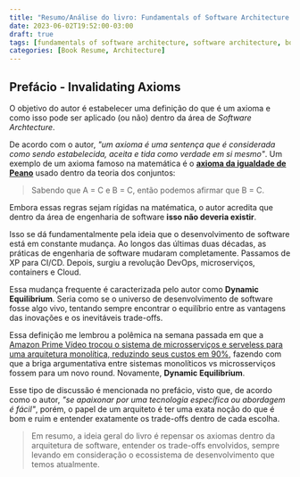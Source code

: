 ```yaml
---
title: "Resumo/Análise do livro: Fundamentals of Software Architecture - Cap. 1"
date: 2023-06-02T19:52:00-03:00
draft: true
tags: [fundamentals of software architecture, software architecture, book resume]
categories: [Book Resume, Architecture]
---
```


## Prefácio - Invalidating Axioms

O objetivo do autor é estabelecer uma definição do que é um axioma e como isso pode ser aplicado (ou não) dentro da área de *Software Archtecture*. 

De acordo com o autor, *"um axioma é uma sentença que é considerada como sendo estabelecida, aceita e tida como verdade em si mesmo"*. Um exemplo
de um axioma famoso na matemática é o [__axioma da igualdade de Peano__](https://pt.wikipedia.org/wiki/Axiomas_de_Peano#:~:text=Para%20todos%20os%20n%C3%BAmeros%20naturais%20x%2C%20y%2C%20e%20z%2C,s%C3%A3o%20fechados%20em%20sua%20igualdade.) usado dentro da teoria dos conjuntos: 

> Sabendo que A = C e B = C, então podemos afirmar que B = C. 

Embora essas regras sejam rígidas na matématica, o autor acredita que 
dentro da área de engenharia de software __isso não deveria existir__.

Isso se dá fundamentalmente pela ideia que o desenvolvimento de software está em constante mudança. Ao longos das últimas duas décadas, as práticas de engenharia de software mudaram completamente. Passamos de XP para CI/CD. Depois, surgiu a revolução DevOps, microserviços, containers e Cloud. 

Essa mudança frequente é caracterizada pelo autor como __Dynamic Equilibrium__. Seria como se o universo de desenvolvimento de software fosse algo vivo, tentando sempre encontrar o equilíbrio entre as vantagens das inovações e os inevitáveis trade-offs. 

Essa definição me lembrou a polêmica na semana passada em que a [Amazon Prime Vídeo trocou o sistema de microsserviços e serveless para uma arquitetura monolítica, reduzindo seus custos em 90%](https://www.primevideotech.com/video-streaming/scaling-up-the-prime-video-audio-video-monitoring-service-and-reducing-costs-by-90), fazendo com que a briga argumentativa entre sistemas monolíticos vs microsserviços fossem para um novo round. Novamente, __Dynamic Equilibrium__.

Esse tipo de discussão é mencionada no prefácio, visto que, de acordo como o autor, *"se apaixonar por uma tecnologia específica ou abordagem é fácil"*, porém, o papel de um arquiteto é ter uma exata noção do que é bom e ruim e entender exatamente os trade-offs dentro de cada escolha. 

> Em resumo, a ideia geral do livro é repensar os axiomas dentro da arquitetura de  software, entender os trade-offs envolvidos, sempre levando em consideração o ecossistema de desenvolvimento que temos atualmente. 